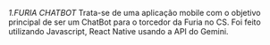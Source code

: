 *1.FURIA CHATBOT*
Trata-se de uma aplicação mobile com o objetivo principal de ser um ChatBot para o torcedor da Furia no CS.
Foi feito utilizando Javascript, React Native usando a API do Gemini.
